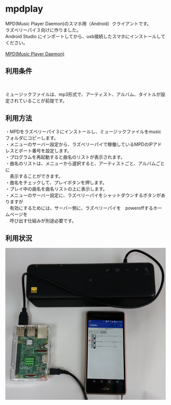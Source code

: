 # mpdplay
MPD(Music Player Daemon)のスマホ用（Android）クライアントです。<br>
ラズベリーパイ３向けに作りました。<br>
Android Studio にインポートしてから、usb接続したスマホにインストールしてください。<br>
<br>
<a href="https://wiki.archlinux.jp/index.php/Music_Player_Daemon">MPD(Music Player Daemon)</a>

<h2>利用条件</h2><br>

ミュージックファイルは、mp3形式で、アーティスト、アルバム、タイトルが設定されていることが前提です。<br>

<h2>利用方法</h2>
・MPDをラズベリーパイ３にインストールし、ミュージックファイルをmusicフォルダにコピーします。<br>
・メニューのサーバー設定から、ラズベリーパイで稼働しているMPDのIPアドレスとポート番号を設定します。<br>
・プログラムを再起動すると曲名のリストが表示されます。<br>
・曲名のリストは、メニューから選択すると、アーティストごと、アルバムごとに<br>
　表示することができます。<br>
・曲名をチェックして、プレイボタンを押します。<br>
・プレイ中の曲名を曲名リストの上に表示します。<br>
・メニューのサーバー設定に、ラズベリーパイをシャットダウンするボタンがありますが<br>
　有効にするためには、サーバー側に、ラズベリーパイを　poweroffするホームページを<br>
　呼び出す仕組みが別途必要です。<br>
<h2>利用状況</h2>
<img src="mpdplay01.jpg"><br>

